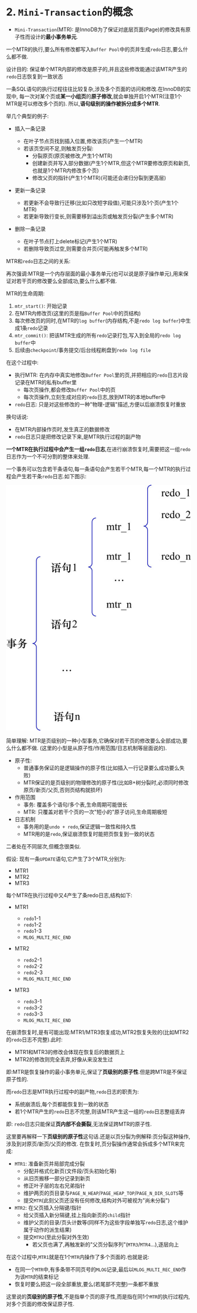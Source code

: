# 2. `Mini-Transaction`的概念

- `Mini-Transaction`(MTR): 是InnoDB为了保证对底层页面(Page)的修改具有原子性而设计的**最小事务单元**.

一个MTR的执行,要么所有修改都写入`Buffer Pool`中的页并生成`redo`日志,要么什么都不做.

设计目的: 保证单个MTR内部的修改是原子的,并且这些修改能通过该MTR产生的`redo`日志恢复到一致状态

一条SQL语句的执行过程往往比较复杂,涉及多个页面的访问和修改.在InnoDB的实现中,
每一次对某个页或**某一小组页**的**原子修改**,就会单独开启1个MTR(注意1个MTR是可以修改多个页的).
所以,**语句级别的操作被拆分成多个MTR**.

举几个典型的例子:

- 插入一条记录

    - 在叶子节点页找到插入位置,修改该页(产生一个MTR)
    - 若该页空间不足,则触发页分裂:
      - 分裂原页(原页被修改,产生1个MTR)
      - 创建新页并写入部分数据(产生1个MTR,但这个MTR要修改原页和新页,也就是1个MTR内修改多个页)
      - 修改父页的指针(产生1个MTR)(可能还会递归分裂到更高层)

- 更新一条记录

    - 若更新不会导致行迁移(比如只改短字段值),可能只涉及1个页(产生1个MTR)
    - 若更新导致行变长,则需要移到溢出页或触发页分裂(产生多个MTR)

- 删除一条记录
    
    - 在叶子节点打上delete标记(产生1个MTR)
    - 若删除导致页过空,则需要合并页(可能再触发多个MTR)

MTR和`redo`日志之间的关系:

再次强调:MTR是一个内存层面的最小事务单元(也可以说是原子操作单元),用来保证对若干页的修改要么全部成功,要么什么都不做.

MTR的生命周期:

1. `mtr_start()`: 开始记录
2. 在MTR内修改页(这里的页是指`Buffer Pool`中的页结构)
3. 每次修改页的同时,在MTR的`log buffer`(内存结构,不是`redo log buffer`)中生成1条`redo`记录
4. `mtr_commit()`: 把该MTR生成的所有`redo`记录打包,写入到全局的`redo log buffer`中
5. 后续由`checkpoint`/事务提交/后台线程刷盘到`redo log file`

在这个过程中:

- 执行MTR: 在内存中真实地修改`Buffer Pool`里的页,并把相应的`redo`日志片段记录在MTR的私有buffer里
  - 每次页操作,都会修改`Buffer Pool`中的页
  - 每次页操作,立刻生成对应的`redo`日志,放到MTR的本地buffer中
- `redo`日志: 只是对这些修改的一种"物理-逻辑"描述,方便以后崩溃恢复时重放

换句话说:

- 在MTR内部操作页时,发生真正的数据修改
- `redo`日志只是把修改记录下来,是MTR执行过程的副产物

**一个MTR在执行过程中会产生一组`redo`日志**,在进行崩溃恢复时,需要把这一组`redo`日志作为一个不可分割的整体来处理.

一个事务可以包含若干条语句,每一条语句会产生若干个MTR,每一个MTR的执行过程会产生若干条`redo`日志.如下图示:

![事务、语句、MTR、redo日志之间的关系](./img/事务、语句、MTR、redo日志之间的关系.jpg)

简单理解: MTR是页级别的一种小型事务,它确保对若干页的修改要么全部成功,要么什么都不做.
(这里的小型是从原子性/作用范围/日志机制等层面说的).

- 原子性:
    - 普通事务保证的是逻辑操作的原子性(比如插入一行记录要么成功要么失败)
    - MTR保证的是页级别的物理修改的原子性(比如B+树分裂时,必须同时修改原页/新页/父页,否则页结构就损坏)
- 作用范围
  - 事务: 覆盖多个语句/多个表,生命周期可能很长
  - MTR: 只覆盖对若干个页的一次"短小的"原子访问,生命周期极短
- 日志机制
  - 事务用的是`undo + redo`,保证逻辑一致性和持久性
  - MTR用的是`redo`,保证崩溃恢复时能把页恢复到一致的状态

二者处在不同层次,但概念很类似.

假设: 现有一条`UPDATE`语句,它产生了3个MTR,分别为:

- MTR1
- MTR2
- MTR3

每个MTR在执行过程中又4产生了条redo日志,结构如下:

- MTR1

    - `redo`1-1
    - `redo`1-2
    - `redo`1-3
    - `MLOG_MULTI_REC_END`

- MTR2

    - `redo`2-1
    - `redo`2-2
    - `redo`2-3
    - `MLOG_MULTI_REC_END`

- MTR3

    - `redo`3-1
    - `redo`3-2
    - `redo`3-3
    - `MLOG_MULTI_REC_END`

在崩溃恢复时,是有可能出现:MTR1/MTR3恢复成功,MTR2恢复失败的(比如MTR2的`redo`日志不完整).此时:

- MTR1和MTR3的修改会体现在恢复后的数据页上
- MTR2的修改则完全丢弃,好像从来没发生过

即:MTR是恢复操作的最小事务单元,保证了**页级别的原子性**.但是跨MTR是不保证原子性的.

而`redo`日志是MTR执行过程中的副产物,`redo`日志的职责为:

- 系统崩溃后,每个页都能恢复到一致的状态
- 若1个MTR产生的`redo`日志不完整,则该MTR产生这一组的`redo`日志整组丢弃

即: `redo`日志只能保证**页内部不会撕裂**,无法保证跨MTR的原子性.

这里要再解释一下**页级别的原子性**这句话.还是以页分裂为例解释:页分裂这种操作,涉及到对原页/新页/父页的修改.
在恢复时,页分裂操作通常会拆成多个MTR来完成:

- `MTR1`: 准备新页并局部完成分裂
  - 分配并格式化新页(文件段/页头初始化等)
  - 从旧页搬移一部分记录到新页
  - 修正叶子层的左右兄弟指针
  - 维护两页的页目录与`PAGE_N_HEAP`/`PAGE_HEAP_TOP`/`PAGE_N_DIR_SLOTS`等
  - 提交`MTR`(此刻父页还没有任何修改,结构对外可被视为"尚未分裂")
- `MTR2`: 在父页插入分隔键/指针
  - 给父页插入新分隔键,挂上指向新页的`child`指针
  - 维护父页的目录/页头计数等(同样不为这些字段单独写`redo`日志,这个维护属于动作的派生结果)
  - 提交`MTR2`(至此分裂对外生效)
    - 若父页也满了,再触发新的"父页分裂序列"(`MTR3`/`MTR4`...),逐层向上

在这个过程中,`MTR1`就是在1个`MTR`内操作了多个页面的.也就是说:

- 在同一个`MTR`中,有多条带不同页号的`MLOG`记录,最后以`MLOG_MULTI_REC_END`作为该`MTR`的结束标记
- 恢复时要么把这一段全部重放,要么(若尾部不完整)一条都不重放

这里说的**页级别的原子性**,不是指单个页的原子性,而是指在同1个`MTR`的执行过程内,对多个页面的修改保证原子性.
